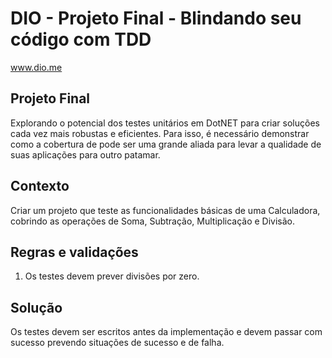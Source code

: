 # DIO - Projeto Final - Blindando seu código com TDD
www.dio.me

## Projeto Final
Explorando o potencial dos testes unitários em DotNET para criar soluções cada vez mais robustas e eficientes. Para isso, é necessário demonstrar como a cobertura de pode ser uma grande aliada para levar a qualidade de suas aplicações para outro patamar.

## Contexto
Criar um projeto que teste as funcionalidades básicas de uma Calculadora, cobrindo as operações de Soma, Subtração, Multiplicação e Divisão.

## Regras e validações
1. Os testes devem prever divisões por zero.


## Solução
Os testes devem ser escritos antes da implementação e devem passar com sucesso prevendo situações de sucesso e de falha.
